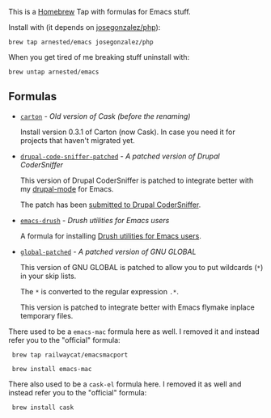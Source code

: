 This is a [Homebrew](https://github.com/mxcl/homebrew) Tap with
formulas for Emacs stuff.

Install with (it depends on
[josegonzalez/php](https://github.com/josegonzalez/homebrew-php)):

    brew tap arnested/emacs josegonzalez/php

When you get tired of me breaking stuff uninstall with:

    brew untap arnested/emacs


## Formulas

 * [`carton`](Formula/carton.rb) - _Old version of Cask (before the renaming)_

   Install version 0.3.1 of Carton (now Cask). In case you need it for
   projects that haven't migrated yet.

 * [`drupal-code-sniffer-patched`](Formula/drupal-code-sniffer-patched.rb) - _A patched version of Drupal CoderSniffer_

   This version of Drupal CoderSniffer is patched to integrate better
   with my [drupal-mode](https://github.com/arnested/drupal-mode) for
   Emacs.

   The patch has been [submitted to
   Drupal CoderSniffer](https://drupal.org/node/2172383).

 * [`emacs-drush`](Formula/emacs-drush.rb) - _Drush utilities for Emacs users_

   A formula for installing [Drush utilities for Emacs users](https://drupal.org/project/emacs_drush).

 * [`global-patched`](Formula/global-patched.rb) - _A patched version of GNU GLOBAL_

   This version of GNU GLOBAL is patched to allow you to put wildcards
   (`*`) in your skip lists.

   The `*` is converted to the regular expression `.*`.

   This version is patched to integrate better with Emacs flymake
   inplace temporary files.

There used to be a `emacs-mac` formula here as well. I removed it and
instead refer you to the "official" formula:

     brew tap railwaycat/emacsmacport

     brew install emacs-mac


There also used to be a `cask-el` formula here. I removed it as well
and instead refer you to the "official" formula:

     brew install cask
